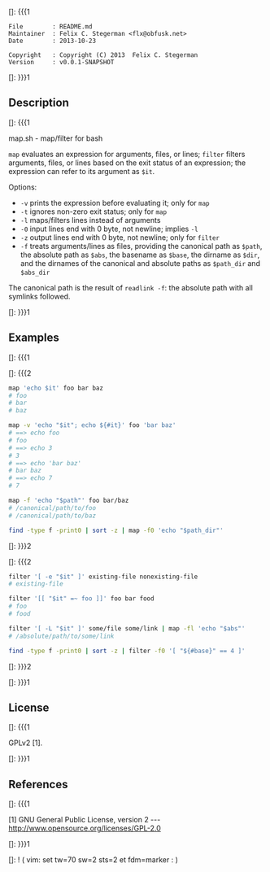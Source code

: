 []: {{{1

    File        : README.md
    Maintainer  : Felix C. Stegerman <flx@obfusk.net>
    Date        : 2013-10-23

    Copyright   : Copyright (C) 2013  Felix C. Stegerman
    Version     : v0.0.1-SNAPSHOT

[]: }}}1

## Description
[]: {{{1

  map.sh - map/filter for bash

  `map` evaluates an expression for arguments, files, or lines;
  `filter` filters arguments, files, or lines based on the exit status
  of an expression; the expression can refer to its argument as `$it`.

  Options:

  * `-v` prints the expression before evaluating it; only for `map`
  * `-t` ignores non-zero exit status; only for `map`
  * `-l` maps/filters lines instead of arguments
  * `-0` input lines end with 0 byte, not newline; implies `-l`
  * `-z` output lines end with 0 byte, not newline; only for `filter`
  * `-f` treats arguments/lines as files, providing the canonical path
    as `$path`, the absolute path as `$abs`, the basename as `$base`,
    the dirname as `$dir`, and the dirnames of the canonical and
    absolute paths as `$path_dir` and `$abs_dir`

  The canonical path is the result of `readlink -f`: the absolute path
  with all symlinks followed.

[]: }}}1

## Examples
[]: {{{1

[]: {{{2

```bash
map 'echo $it' foo bar baz
# foo
# bar
# baz

map -v 'echo "$it"; echo ${#it}' foo 'bar baz'
# ==> echo foo
# foo
# ==> echo 3
# 3
# ==> echo 'bar baz'
# bar baz
# ==> echo 7
# 7

map -f 'echo "$path"' foo bar/baz
# /canonical/path/to/foo
# /canonical/path/to/baz

find -type f -print0 | sort -z | map -f0 'echo "$path_dir"'
```

[]: }}}2

[]: {{{2

```bash
filter '[ -e "$it" ]' existing-file nonexisting-file
# existing-file

filter '[[ "$it" =~ foo ]]' foo bar food
# foo
# food

filter '[ -L "$it" ]' some/file some/link | map -fl 'echo "$abs"'
# /absolute/path/to/some/link

find -type f -print0 | sort -z | filter -f0 '[ "${#base}" == 4 ]'
```

[]: }}}2

[]: }}}1

## License
[]: {{{1

  GPLv2 [1].

[]: }}}1

## References
[]: {{{1

  [1] GNU General Public License, version 2
  --- http://www.opensource.org/licenses/GPL-2.0

[]: }}}1

[]: ! ( vim: set tw=70 sw=2 sts=2 et fdm=marker : )
